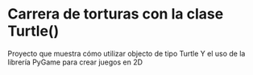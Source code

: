 # Carrera de torturas con la clase Turtle()
Proyecto que muestra cómo utilizar objecto de tipo Turtle
Y el uso de la librería PyGame para crear juegos en 2D